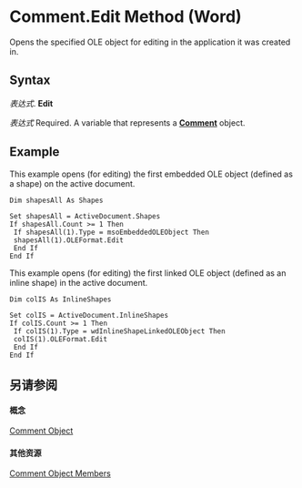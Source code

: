
# Comment.Edit Method (Word)

Opens the specified OLE object for editing in the application it was created in.


## Syntax

 _表达式_. **Edit**

 _表达式_ Required. A variable that represents a **[Comment](0a2841f3-ca3c-8186-afab-f634ebd97d4c.md)** object.


## Example

This example opens (for editing) the first embedded OLE object (defined as a shape) on the active document.


```
Dim shapesAll As Shapes 
 
Set shapesAll = ActiveDocument.Shapes 
If shapesAll.Count >= 1 Then 
 If shapesAll(1).Type = msoEmbeddedOLEObject Then 
 shapesAll(1).OLEFormat.Edit 
 End If 
End If
```

This example opens (for editing) the first linked OLE object (defined as an inline shape) in the active document.




```
Dim colIS As InlineShapes 
 
Set colIS = ActiveDocument.InlineShapes 
If colIS.Count >= 1 Then 
 If colIS(1).Type = wdInlineShapeLinkedOLEObject Then 
 colIS(1).OLEFormat.Edit 
 End If 
End If
```


## 另请参阅


#### 概念


[Comment Object](0a2841f3-ca3c-8186-afab-f634ebd97d4c.md)
#### 其他资源


[Comment Object Members](http://msdn.microsoft.com/library/1f1dbb3e-d0ae-9eb7-108a-697a10533e2b%28Office.15%29.aspx)